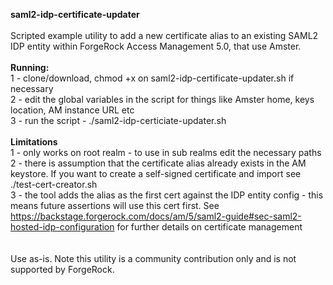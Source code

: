 <b>saml2-idp-certificate-updater</b>
<br/>
<br/>
Scripted example utility to add a new certificate alias to an existing SAML2 IDP entity within ForgeRock Access Management 5.0, that use Amster.
<br/>
<br/>
<b>Running: </b>
<br/>
1 - clone/download, chmod +x on saml2-idp-certificate-updater.sh if necessary <br/>
2 - edit the global variables in the script for things like Amster home, keys location, AM instance URL etc <br/>
3 - run the script - ./saml2-idp-certiciate-updater.sh <br/>
<br/>
<b>Limitations</b><br/>
1 - only works on root realm - to use in sub realms edit the necessary paths <br/>
2 - there is assumption that the certificate alias already exists in the AM keystore.  If you want to create a self-signed certificate and import see ./test-cert-creator.sh <br/>
3 - the tool adds the alias as the first cert against the IDP entity config - this means future assertions will use this cert first. See https://backstage.forgerock.com/docs/am/5/saml2-guide#sec-saml2-hosted-idp-configuration for further details on certificate management<br/>
<br/>
<br/>
Use as-is.  Note this utility is a community contribution only and is not supported by ForgeRock.
<br/>


